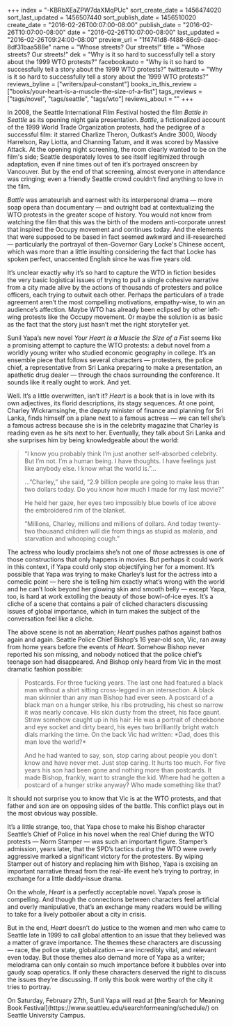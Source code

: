 +++
index = "-KBRbXEaZPW7daXMqPUc"
sort_create_date = 1456474020
sort_last_updated = 1456507440
sort_publish_date = 1456510020
create_date = "2016-02-26T00:07:00-08:00"
publish_date = "2016-02-26T10:07:00-08:00"
date = "2016-02-26T10:07:00-08:00"
last_updated = "2016-02-26T09:24:00-08:00"
preview_url = "1f4741d8-f488-86c9-daec-8df31baa588e"
name = "Whose streets? Our streets!"
title = "Whose streets? Our streets!"
dek = "Why is it so hard to successfully tell a story about the 1999 WTO protests?"
facebookauto = "Why is it so hard to successfully tell a story about the 1999 WTO protests?"
twitterauto = "Why is it so hard to successfully tell a story about the 1999 WTO protests?"
reviews_byline = ["writers/paul-constant"]
books_in_this_review = ["books/your-heart-is-a-muscle-the-size-of-a-fist"]
tags_reviews = ["tags/novel", "tags/seattle", "tags/wto"]
reviews_about = ""
+++

In 2008, the Seattle International Film Festival hosted the film *Battle in Seattle* as its opening night gala presentation. *Battle*, a fictionalized account of the 1999 World Trade Organization protests, had the pedigree of a successful film: it starred  Charlize Theron, Outkast’s Andre 3000, Woody Harrelson, Ray Liotta, and Channing Tatum, and it was scored by Massive Attack. At the opening night screening, the room clearly wanted to be on the film's side; Seattle desperately loves to see itself legitimized through adaptation, even if nine times out of ten it’s portrayed onscreen by Vancouver. But by the end of that screening, almost everyone in attendance was cringing; even a friendly Seattle crowd couldn’t find anything to love in the film.

*Battle* was amateurish and earnest with its interpersonal drama — more soap opera than documentary — and outright bad at contextualizing the WTO protests in the greater scope of history. You would not know from watching the film that this was the birth of the modern anti-corporate unrest that inspired the Occupy movement and continues today. And the elements that were supposed to be based in fact seemed awkward and ill-researched — particularly the portrayal of then-Governor Gary Locke's Chinese accent, which was more than a little insulting considering the fact that Locke has spoken perfect, unaccented English since he was five years old.

It’s unclear exactly why it’s so hard to capture the WTO in fiction besides the very basic logistical issues of trying to pull a single cohesive narrative from a city made alive by the actions of thousands of protesters and police officers, each trying to outwit each other. Perhaps the particulars of a trade agreement aren’t the most compelling motivations, empathy-wise, to win an audience’s affection. Maybe WTO has already been eclipsed by other left-wing protests like the Occupy movement. Or maybe the solution is as basic as the fact that the story just hasn’t met the right storyteller yet.


Sunil Yapa’s new novel *Your Heart Is a Muscle the Size of a Fist* seems like a promising attempt to capture the WTO protests: a debut novel from a worldly young writer who studied economic geography in college. It’s an ensemble piece that follows several characters — protesters, the police chief, a representative from Sri Lanka preparing to make a presentation, an apathetic drug dealer — through the chaos surrounding the conference. It sounds like it really ought to work. And yet.

Well. It’s a little overwritten, isn’t it? *Heart* is a book that is in love with its own adjectives, its florid descriptions, its stagy sequences. At one point, Charley Wickramsinghe, the deputy minister of finance and planning for Sri Lanka, finds himself on a plane next to a famous actress — we can tell she’s a famous actress because she is in the celebrity magazine that Charley is reading even as he sits next to her. Eventually, they talk about Sri Lanka and she  surprises him by being knowledgeable about the world:

<blockquote><p>“I know you probably think I’m just another self-absorbed celebrity. But I’m not. I’m a human being. I have thoughts. I have feelings just like anybody else. I know what the world is.”…</p>
<p>…”Charley,” she said, “2.9 billion people are going to make less than two dollars today. Do you know how much I made for my last movie?”</p>
<p>He held her gaze, her eyes two impossibly blue bowls of ice above the embroidered rim of the blanket.</p>
<p>”Millions, Charley, millions and millions of dollars. And today twenty-two thousand children will die from things as stupid as malaria, and starvation and whooping cough.”</p></blockquote>

The actress who loudly proclaims she’s not one of *those* actresses is one of those constructions that only happens in movies. But perhaps it could work in this context, if Yapa could only stop objectifying her for a moment. It’s possible that Yapa was trying to make Charley’s lust for the actress into a comedic point — here she is telling him exactly what’s wrong with the world and he can’t look beyond her glowing skin and smooth belly — except Yapa, too, is hard at work extolling the beauty of those bowl-of-ice eyes. It’s a cliche of a scene that contains a pair of cliched characters discussing issues of global importance, which in turn makes the subject of the conversation feel like a cliche. 

The above scene is not an aberration; *Heart* pushes pathos against bathos again and again. Seattle Police Chief Bishop’s 16 year-old son, Vic, ran away from home years before the events of *Heart*. Somehow Bishop never reported his son missing, and nobody noticed that the police chief’s teenage son had disappeared. And Bishop only heard from Vic in the most dramatic fashion possible:

<blockquote><p>Postcards. For three fucking years. The last one had featured a black man without a shirt sitting cross-legged in an intersection. A black man skinnier than any man Bishop had ever seen. A postcard of a black man on a hunger strike, his ribs protruding, his chest so narrow it was nearly concave. His skin dusty from the street, his face gaunt. Straw somehow caught up in his hair. He was a portrait of cheekbone and eye socket and dirty beard, his eyes two brilliantly bright watch dials marking the time. On the back Vic had written: *Dad, does this man love the world?*</p>
<p>And he had wanted to say, son, stop caring about people you don’t know and have never met. Just stop caring. It hurts too much. For five years his son had been gone and nothing more than postcards. It made Bishop, frankly, want to strangle the kid. Where had he gotten a postcard of a hunger strike anyway? Who made something like that?</p></blockquote>

It should not surprise you to know that Vic is at the WTO protests, and that father and son are on opposing sides of the battle. This conflict plays out in the most obvious way possible.

It’s a little strange, too, that Yapa chose to make his Bishop character Seattle’s Chief of Police in his novel when the real Chief during the WTO protests — Norm Stamper — was such an important figure. Stamper’s admission, years later, that the SPD’s tactics during the WTO were overly aggressive marked a significant victory for the protesters. By wiping Stamper out of history and replacing him with Bishop, Yapa is excising an important narrative thread from the real-life event he’s trying to portray, in exchange for a little daddy-issue drama.

On the whole, *Heart* is a perfectly acceptable novel. Yapa’s prose is compelling. And though the connections between characters feel artificial and overly manipulative, that’s an exchange many readers would be willing to take for a lively potboiler about a city in crisis.

But in the end, *Heart* doesn’t do justice to the women and men who came to Seattle late in 1999 to call global attention to an issue that they believed was a matter of grave importance. The themes these characters are discussing — race, the police state, globalization — are incredibly vital, and relevant even today. But those themes also demand more of Yapa as a writer; melodrama can only contain so much importance before it bubbles over into gaudy soap operatics. If only these characters deserved the right to discuss the issues they’re discussing. If only this book were worthy of the city it tries to portray.

<p class="footer">On Saturday, February 27th, Sunil Yapa will read at [the Search for Meaning Book Festival](https://www.seattleu.edu/searchformeaning/schedule/) on Seattle University Campus.</p>